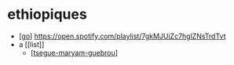 # ethiopiques

- [[go]] https://open.spotify.com/playlist/7gkMJUiZc7hglZNsTrdTvt
- a [[list]]
  - [[tsegue-maryam-guebrou]] 

[//begin]: # "Autogenerated link references for markdown compatibility"
[go]: go "Go"
[tsegue-maryam-guebrou]: tsegue-maryam-guebrou "Tsegue Maryam Guebrou"
[//end]: # "Autogenerated link references"